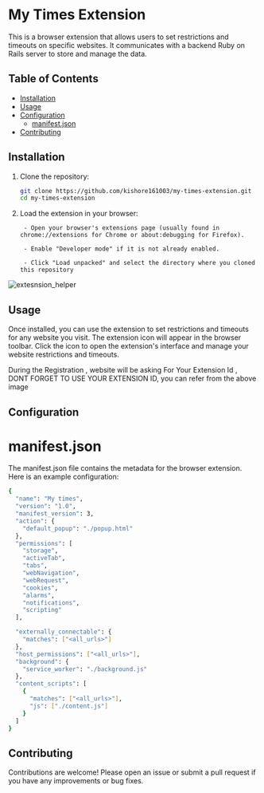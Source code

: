 # My Times Extension

This is a browser extension that allows users to set restrictions and timeouts on specific websites. It communicates with a backend Ruby on Rails server to store and manage the data.

## Table of Contents

- [Installation](##installation)
- [Usage](##usage)
- [Configuration](##configuration)
  - [manifest.json](##manifestjson)
- [Contributing](##contributing)
  

## Installation

1. Clone the repository:
   ```bash
   git clone https://github.com/kishore161003/my-times-extension.git
   cd my-times-extension
   ```
2. Load the extension in your browser:
   
        - Open your browser's extensions page (usually found in chrome://extensions for Chrome or about:debugging for Firefox).
   
        - Enable "Developer mode" if it is not already enabled.
   
        - Click "Load unpacked" and select the directory where you cloned this repository

![extesnsion_helper](https://github.com/kishore161003/my-times-extension/assets/116169099/81fe4a7e-a85b-4f34-9126-1f55e9f21f19)

## Usage

Once installed, you can use the extension to set restrictions and timeouts for any website you visit. The extension icon will appear in the browser toolbar. Click the icon to open the extension's interface and manage your website restrictions and timeouts.

During the Registration , website will be asking For Your Extension Id , DONT FORGET TO USE YOUR EXTENSION ID, you can refer from the above image

## Configuration

# manifest.json

The manifest.json file contains the metadata for the browser extension. Here is an example configuration:

```bash
{
  "name": "My times",
  "version": "1.0",
  "manifest_version": 3,
  "action": {
    "default_popup": "./popup.html"
  },
  "permissions": [
    "storage",
    "activeTab",
    "tabs",
    "webNavigation",
    "webRequest",
    "cookies",
    "alarms",
    "notifications",
    "scripting"
  ],

  "externally_connectable": {
    "matches": ["<all_urls>"]
  },
  "host_permissions": ["<all_urls>"],
  "background": {
    "service_worker": "./background.js"
  },
  "content_scripts": [
    {
      "matches": ["<all_urls>"],
      "js": ["./content.js"]
    }
  ]
}
```
## Contributing

Contributions are welcome! Please open an issue or submit a pull request if you have any improvements or bug fixes.
